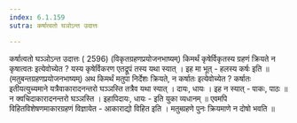 ```yaml
---
index: 6.1.159
sutra: कर्षात्वतो घञोऽन्त उदात्तः

---
```

 कर्षात्वतो घञ्ञोऽन्त उदात्तः ( 2596) (विकृतग्रहणप्रयोजनभाष्यम्) किमर्थं कृषेर्विकृतस्य ग्रहणं क्रियते न कृषात्वतः इत्येवोच्येत ? यस्य कृषेर्विकरण एतद्रूपं तस्य यथा स्यात् । इह मा भूत्  -  हलस्य कर्षः इति ॥ (मतुबन्तग्रहणप्रयोजनभाष्यम्) अथ किमर्थं मतुपा निर्देशः क्रियते, न कर्षातः इत्येवोच्येत ? कर्षातः इतीयत्युच्यमाने यत्रैवाकारादनन्तरो घञ्ञस्ति तत्रैव यथा स्यात् । दायः, धायः । इह न स्यात्  -  पाकः, पाठः ॥ न क्वचिदाकारादनन्तरो घञ्ञस्ति । इहापिदायः, धायः  -  इति युका व्यधानम् ॥ एवमपि विहितविशेषणमाकारग्रहणं विज्ञायेत - आकाराद्यो विहित इति । मतुब्ग्रहणे पुनः क्रियमाणे न दोषो भवति ॥ 